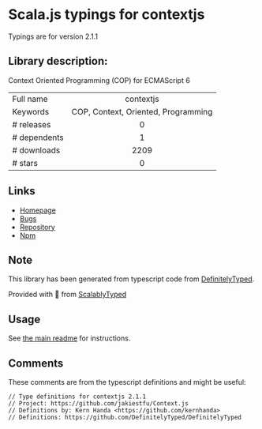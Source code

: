 
# Scala.js typings for contextjs

Typings are for version 2.1.1

## Library description:
Context Oriented Programming (COP) for ECMAScript 6

|                    |                 |
| ------------------ | :-------------: |
| Full name          | contextjs |
| Keywords           | COP, Context, Oriented, Programming |
| # releases         | 0 |
| # dependents       | 1 |
| # downloads        | 2209 |
| # stars            | 0 |

## Links
- [Homepage](https://github.com/LivelyKernel/ContextJS#readme)
- [Bugs](https://github.com/LivelyKernel/ContextJS/issues)
- [Repository](https://github.com/LivelyKernel/ContextJS)
- [Npm](https://www.npmjs.com/package/contextjs)
    


## Note
This library has been generated from typescript code from [DefinitelyTyped](https://definitelytyped.org).

Provided with :purple_heart: from [ScalablyTyped](https://github.com/oyvindberg/ScalablyTyped)

## Usage
See [the main readme](../../readme.md) for instructions.

## Comments

These comments are from the typescript definitions and might be useful:
```
// Type definitions for contextjs 2.1.1
// Project: https://github.com/jakiestfu/Context.js
// Definitions by: Kern Handa <https://github.com/kernhanda>
// Definitions: https://github.com/DefinitelyTyped/DefinitelyTyped

```

